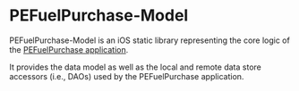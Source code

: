 # PEFuelPurchase-Model

PEFuelPurchase-Model is an iOS static library representing the core logic of the
[PEFuelPurchase application](https://github.com/evanspa/PEFuelPurchase-App).

It provides the data model as well as the local and remote data store accessors
(i.e., DAOs) used by the PEFuelPurchase application.
